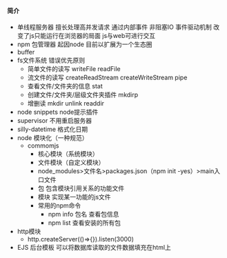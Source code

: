 ####  简介
- 单线程服务器 擅长处理高并发请求 通过内部事件 非阻塞IO 事件驱动机制  改变了js只能运行在浏览器的局面 js与web可进行交互
- npm 包管理器 起因node 目前以扩展为一个生态圈
- buffer
- fs文件系统 错误优先原则
    - 简单文件的读写 writeFile readFile
    - 流文件的读写 createReadStream createWriteStream pipe
    - 查看文件/文件夹的信息 stat
    - 创建文件/文件夹/层级文件夹插件 mkdirp
    - 增删读 mkdir unlink readdir
- node snippets node提示插件
- supervisor 不用重启服务器
- silly-datetime 格式化日期
- node 模块化（一种规范）
    - commomjs
        - 核心模块（系统模块）
        - 文件模块（自定义模块）
        - node_modules>文件名>packages.json（npm init -yes）>main入口文件
        - 包 包含模块引用关系的功能文件
        - 模块 实现某一功能的js文件
        - 常用的npm命令
            - npm info 包名 查看包信息
            - npm list 查看安装的所有包
- http模块
    - http.createServer(()=>{}).listen(3000)
- EJS 后台模板 可以将数据库读取的文件数据填充在html上


